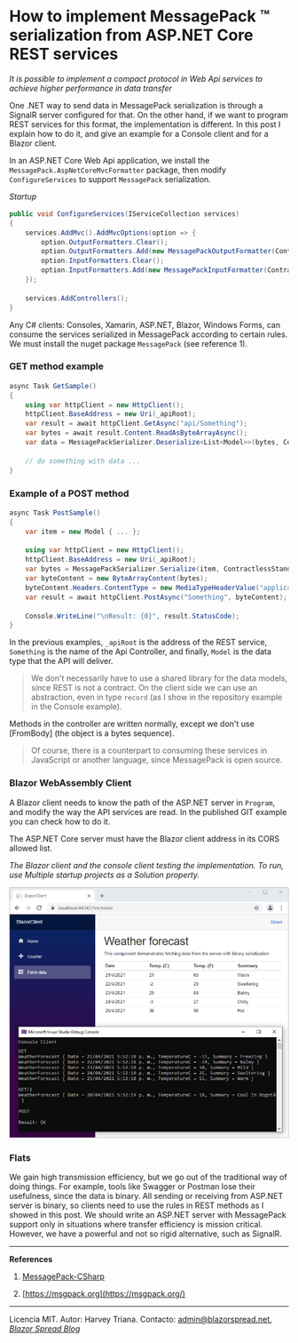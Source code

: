 ﻿# How to implement MessagePack ™ serialization from ASP.NET Core REST services

*It is possible to implement a compact protocol in Web Api services to achieve higher performance in data transfer*

One .NET way to send data in MessagePack serialization is through a SignalR server configured for that. On the other hand, if we want to program REST services for this format, the implementation is different. In this post I explain how to do it, and give an example for a Console client and for a Blazor client.

In an ASP.NET Core Web Api application, we install the `MessagePack.AspNetCoreMvcFormatter` package, then modify `ConfigureServices` to support `MessagePack` serialization.

*Startup*

```csharp
public void ConfigureServices(IServiceCollection services)
{
    services.AddMvc().AddMvcOptions(option => {
        option.OutputFormatters.Clear();
        option.OutputFormatters.Add(new MessagePackOutputFormatter(ContractlessStandardResolver.Options));
        option.InputFormatters.Clear();
        option.InputFormatters.Add(new MessagePackInputFormatter(ContractlessStandardResolver.Options));
    });

    services.AddControllers();
}
```

Any C# clients: Consoles, Xamarin, ASP.NET, Blazor, Windows Forms, can consume the services serialized in MessagePack according to certain rules. We must install the nuget package `MessagePack` (see reference 1).

### GET method example

```csharp
async Task GetSample()
{
    using var httpClient = new HttpClient();
    httpClient.BaseAddress = new Uri(_apiRoot);
    var result = await httpClient.GetAsync("api/Something");
    var bytes = await result.Content.ReadAsByteArrayAsync();
    var data = MessagePackSerializer.Deserialize<List<Model>>(bytes, ContractlessStandardResolver.Options);

    // do something with data ...
}
```

### Example of a POST method

```csharp
async Task PostSample()
{
    var item = new Model { ... };

    using var httpClient = new HttpClient();
    httpClient.BaseAddress = new Uri(_apiRoot);
    var bytes = MessagePackSerializer.Serialize(item, ContractlessStandardResolver.Options);
    var byteContent = new ByteArrayContent(bytes);
    byteContent.Headers.ContentType = new MediaTypeHeaderValue("application/x-msgpack");
    var result = await httpClient.PostAsync("Something", byteContent);

    Console.WriteLine("\nResult: {0}", result.StatusCode);
}
```

In the previous examples, `_apiRoot` is the address of the REST service, `Something` is the name of the Api Controller, and finally, `Model` is the data type that the API will deliver.

> We don't necessarily have to use a shared library for the data models, since REST is not a contract. On the client side we can use an abstraction, even in type `record` (as I show in the repository example in the Console example).

Methods in the controller are written normally, except we don't use [FromBody] (the object is a bytes sequence).

> Of course, there is a counterpart to consuming these services in JavaScript or another language, since MessagePack is open source.

### Blazor WebAssembly Client

A Blazor client needs to know the path of the ASP.NET server in `Program`,  and modify the way the API services are read. In the published GIT example you can check how to do it.

The ASP.NET Core server must have the Blazor client address in its CORS allowed list.

*The Blazor client and the console client testing the implementation. To run, use Multiple startup projects as a Solution property.*

![](https://github.com/harveytriana/MessagePackStudy/blob/master/an_mp.png)

### Flats

We gain high transmission efficiency, but we go out of the traditional way of doing things. For example, tools like Swagger or Postman lose their usefulness, since the data is binary. All sending or receiving from ASP.NET server is binary, so clients need to use the rules in REST methods as I showed in this post. We should write an ASP.NET server with MessagePack support only in situations where transfer efficiency is mission critical. However, we have a powerful and not so rigid alternative, such as SignalR.

---

**References**

1. [MessagePack-CSharp](https://github.com/neuecc/MessagePack-CSharp)

2. [https://msgpack.org](https://msgpack.org/)

---

Licencia MIT. Autor: Harvey Triana. Contacto: admin@blazorspread.net, *[Blazor Spread Blog](https://www.BlazorSpread.net)*
